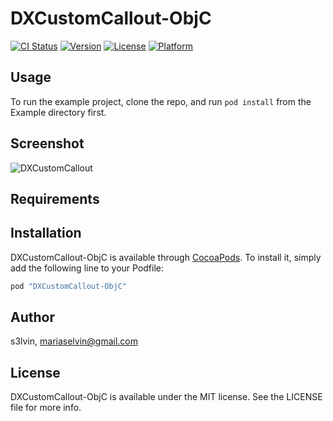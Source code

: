 # DXCustomCallout-ObjC

[![CI Status](http://img.shields.io/travis/s3lvin/DXCustomCallout-ObjC.svg?style=flat)](https://travis-ci.org/s3lvin/DXCustomCallout-ObjC)
[![Version](https://img.shields.io/cocoapods/v/DXCustomCallout-ObjC.svg?style=flat)](http://cocoapods.org/pods/DXCustomCallout-ObjC)
[![License](https://img.shields.io/cocoapods/l/DXCustomCallout-ObjC.svg?style=flat)](http://cocoapods.org/pods/DXCustomCallout-ObjC)
[![Platform](https://img.shields.io/cocoapods/p/DXCustomCallout-ObjC.svg?style=flat)](http://cocoapods.org/pods/DXCustomCallout-ObjC)

## Usage

To run the example project, clone the repo, and run `pod install` from the Example directory first.

## Screenshot

![DXCustomCallout](http://s26.postimg.org/5utm5d961/Callout.gif)

## Requirements

## Installation

DXCustomCallout-ObjC is available through [CocoaPods](http://cocoapods.org). To install
it, simply add the following line to your Podfile:

```ruby
pod "DXCustomCallout-ObjC"
```

## Author

s3lvin, mariaselvin@gmail.com

## License

DXCustomCallout-ObjC is available under the MIT license. See the LICENSE file for more info.
